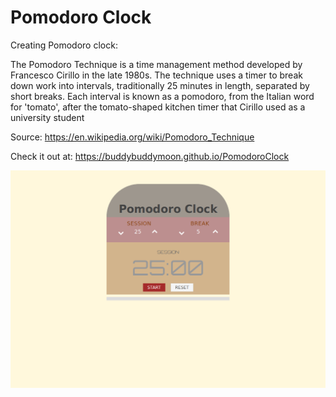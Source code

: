 # Pomodoro Clock

Creating Pomodoro clock:

The Pomodoro Technique is a time management method developed by Francesco Cirillo in the late 1980s. The technique uses a timer to break down work into intervals, traditionally 25 minutes in length, separated by short breaks. Each interval is known as a pomodoro, from the Italian word for 'tomato', after the tomato-shaped kitchen timer that Cirillo used as a university student

Source: https://en.wikipedia.org/wiki/Pomodoro_Technique

Check it out at: https://buddybuddymoon.github.io/PomodoroClock

![What is this](screenshot.png?raw=true "Screenshot")
